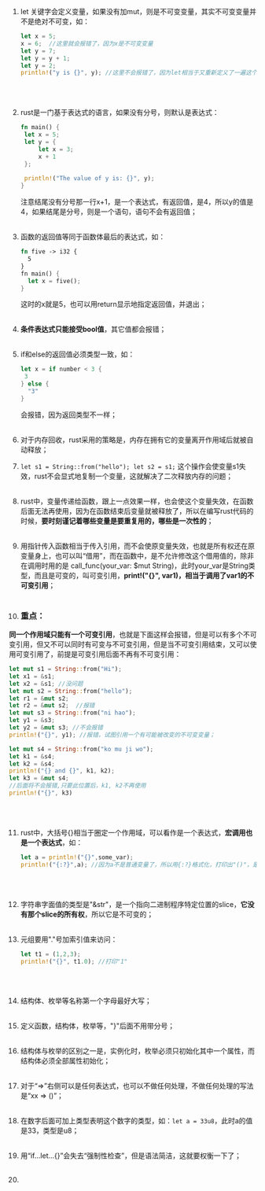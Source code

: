 1. let 关键字会定义变量，如果没有加mut，则是不可变变量，其实不可变变量并不是绝对不可变，如：
	```rust
	let x = 5;
	x = 6;  //这里就会报错了，因为x是不可变变量
	let y = 7;
	let y = y + 1;
	let y = 2;
	println!("y is {}", y); //这里不会报错了，因为let相当于又重新定义了一遍这个变量
	```
	
	<br><br> 
	
2. rust是一门基于表达式的语言，如果没有分号，则默认是表达式：

   ```rust
   fn main() {
   	let x = 5;
   	let y = {
   		let x = 3;
   		x + 1
   	};
   	
   	println!("The value of y is: {}", y);
   }
   ```

   注意结尾没有分号那一行x+1，是一个表达式，有返回值，是4，所以y的值是4，如果结尾是分号，则是一个语句，语句不会有返回值；<br><br> 

3. 函数的返回值等同于函数体最后的表达式，如：

   ```rust
   fn five -> i32 {
     5
   }
   fn main() {
     let x = five();
   }
   ```

   这时的x就是5，也可以用return显示地指定返回值，并退出；<br><br> 

4. **条件表达式只能接受bool值**，其它值都会报错；<br><br> 

5. if和else的返回值必须类型一致，如：

   ```rust
   let x = if number < 3 {
   	3
   } else {
     "3"
   }
   ```

   会报错，因为返回类型不一样；<br><br> 
   
6. 对于内存回收，rust采用的策略是，内存在拥有它的变量离开作用域后就被自动释放；

7. `let s1 = String::from("hello"); let s2 = s1;`  这个操作会使变量s1失效，rust不会显式地复制一个变量，这就解决了二次释放内存的问题；<br><br> 

8. rust中，变量传递给函数，跟上一点效果一样，也会使这个变量失效，在函数后面无法再使用，因为在函数结束后变量就被释放了，所以在编写rust代码的时候，**要时刻谨记着哪些变量是要重复用的，哪些是一次性的**；<br><br> 

9. 用指针传入函数相当于传入引用，而不会使原变量失效，也就是所有权还在原变量身上，也可以叫“借用”，而在函数中，是不允许修改这个借用值的，除非在调用时用的是 call_func(your_var: $mut String)，此时your_var是String类型，而且是可变的，叫可变引用，**print!("{}", var1)，相当于调用了var1的不可变引用**；<br><br> 

10. ### 重点：

  **同一个作用域只能有一个可变引用**，也就是下面这样会报错，但是可以有多个不可变引用，但又不可以同时有可变与不可变引用，但是当不可变引用结束，又可以使用可变引用了，前提是可变引用后面不再有不可变引用：

  ```rust
  let mut s1 = String::from("Hi");
  let x1 = &s1;
  let x2 = &s1; //没问题
  let mut s2 = String::from("hello");
  let r1 = &mut s2;
  let r2 = &mut s2;  //报错
  let mut s3 = String::from("ni hao");
  let y1 = &s3;
  let y2 = &mut s3; //不会报错
  println!("{}", y1); //报错，试图引用一个有可能被改变的不可变变量；
  
  let mut s4 = String::from("ko mu ji wo");
  let k1 = &s4;
  let k2 = &s4;
  println!("{} and {}", k1, k2);
  let k3 = &mut s4;
  //后面将不会报错,只要此位置后，k1, k2不再使用
  println!("{}", k3)
  ```

  <br><br> 

11. rust中，大括号{}相当于圈定一个作用域，可以看作是一个表达式，**宏调用也是一个表达式**，如：

    ```rust
    let a = println!("{}",some_var);
    println!("{:?}",a); //因为a不是普通变量了，所以用{:?}格式化，打印出"()"，是个空元组
    ```

    <br><br> 

12. 字符串字面值的类型是"&str"，是一个指向二进制程序特定位置的slice，**它没有那个slice的所有权**，所以它是不可变的；<br><br> 

13. 元组要用"."号加索引值来访问：

    ```rust
    let t1 = (1,2,3);
    println!("{}", t1.0); //打印"1"
    ```

    <br><br> 

14. 结构体、枚举等名称第一个字母最好大写；<br><br> 

15. 定义函数，结构体，枚举等，"}"后面不用带分号；<br><br> 

16. 结构体与枚举的区别之一是，实例化时，枚举必须只初始化其中一个属性，而结构体必须全部属性初始化；<br><br> 

17. 对于“=>”右侧可以是任何表达式，也可以不做任何处理，不做任何处理的写法是“xx => ()”；<br><br> 

18. 在数字后面可加上类型表明这个数字的类型，如：`let a = 33u8`，此时a的值是33，类型是u8；<br><br> 

19. 用“if...let...{}”会失去“强制性检查”，但是语法简洁，这就要权衡一下了；<br><br> 

20. 